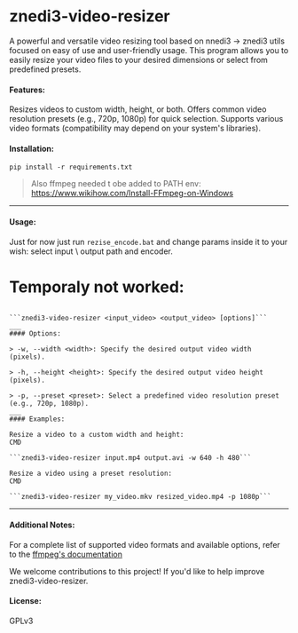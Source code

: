 # znedi3-video-resizer

A powerful and versatile video resizing tool based on nnedi3 -> znedi3 utils focused on easy of use and user-friendly usage.
This program allows you to easily resize your video files to your desired dimensions or select from predefined presets.

#### Features:

Resizes videos to custom width, height, or both.
Offers common video resolution presets (e.g., 720p, 1080p) for quick selection.
Supports various video formats (compatibility may depend on your system's libraries).

#### Installation:
```pip install -r requirements.txt``` 
>Also ffmpeg needed t obe added to PATH env:
>https://www.wikihow.com/Install-FFmpeg-on-Windows
___
#### Usage:
Just for now just run `rezise_encode.bat` and change params inside it to your wish:
select input \ output path and encoder.


# Temporaly not worked:
```CMD

```znedi3-video-resizer <input_video> <output_video> [options]```
___
#### Options:

> -w, --width <width>: Specify the desired output video width (pixels).

> -h, --height <height>: Specify the desired output video height (pixels).

> -p, --preset <preset>: Select a predefined video resolution preset (e.g., 720p, 1080p).
___
#### Examples:

Resize a video to a custom width and height:
CMD

```znedi3-video-resizer input.mp4 output.avi -w 640 -h 480```

Resize a video using a preset resolution:
CMD

```znedi3-video-resizer my_video.mkv resized_video.mp4 -p 1080p```
```
___
#### Additional Notes:

For a complete list of supported video formats and available options, refer to the [ffmpeg's documentation](https://ffmpeg.org/ffmpeg-formats.html)


We welcome contributions to this project! If you'd like to help improve znedi3-video-resizer.

#### License:
GPLv3
